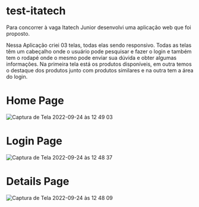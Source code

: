 # test-itatech
Para concorrer à vaga Itatech Junior desenvolvi uma aplicação web que foi proposto.

Nessa Aplicação criei 03 telas, todas elas sendo responsivo. Todas as telas têm um cabeçalho onde o usuário pode pesquisar e fazer o login e também tem o rodapé onde o mesmo pode enviar sua dúvida e obter algumas informações. Na primeira tela está os produtos disponíveis, em outra temos o destaque dos produtos junto com produtos similares e na outra tem a área do login. 

<h1>Home Page</h1>

![Captura de Tela 2022-09-24 às 12 49 03](https://user-images.githubusercontent.com/58690965/192107557-2d087061-2ad0-4774-8693-22a119967d3f.png)

<h1>Login Page</h1>

![Captura de Tela 2022-09-24 às 12 48 37](https://user-images.githubusercontent.com/58690965/192107720-55258b01-1a13-4477-bbc0-0391bd5ffd25.png)

<h1>Details Page</h1>

![Captura de Tela 2022-09-24 às 12 48 09](https://user-images.githubusercontent.com/58690965/192107737-6bbe63b3-9e7c-4e53-acef-a94459427211.png)
